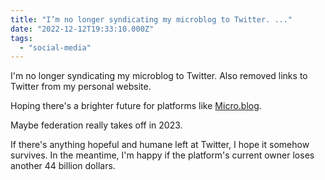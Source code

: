 ```yaml
---
title: "I’m no longer syndicating my microblog to Twitter. ..."
date: "2022-12-12T19:33:10.000Z"
tags: 
  - "social-media"
---
```


I'm no longer syndicating my microblog to Twitter. Also removed links to Twitter from my personal website.

Hoping there's a brighter future for platforms like [Micro.blog](https://micro.blog/).

Maybe federation really takes off in 2023.

If there's anything hopeful and humane left at Twitter, I hope it somehow survives. In the meantime, I'm happy if the platform's current owner loses another 44 billion dollars.
